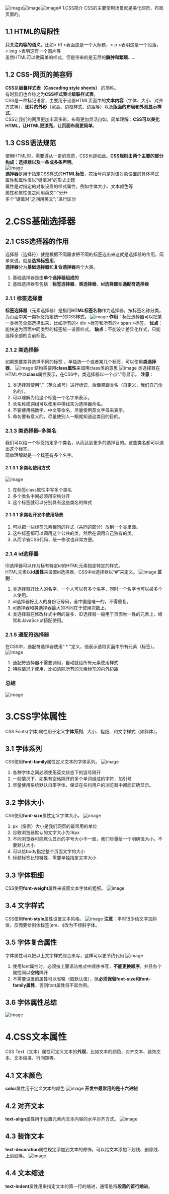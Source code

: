 ![image](https://github.com/Happy-jianghui/Frontend-Learning/assets/98568967/5acdb17d-3d3b-4565-9d35-e67359deb3a3)![image](https://github.com/Happy-jianghui/Frontend-Learning/assets/98568967/eec7a48a-b757-4941-bd25-9838bb6a2912)![image](https://github.com/Happy-jianghui/Frontend-Learning/assets/98568967/8ae8a7e3-5bff-4f9d-b7d7-2721761d6c1e)# 1.CSS简介
CSS的主要使用场景就是美化网页，布局页面的。
## 1.1 HTML的局限性
**只关注内容的语义**，比如< h1 >表面这是一个大标题，< p >表明这是一个段落，< img >表明这有一个图片等  
虽然HTML可以做简单的样式，但是带来的是无尽的**臃肿和繁琐**......

## 1.2 CSS-网页的美容师
**CSS**是**层叠样式表（Cascading style sheets）** 的简称。  
有时我们也会称之为**CSS样式表**或**级联样式表**。  
CSS是一种标记语言，主要用于设置HTML页面中的**文本内容**（字体、大小、对齐方式等）、**图片的外形**（宽高、边框样式、边距等）以及**版面的布局和外观显示样式**。  
CSS让我们的网页更加丰富多彩，布局更加灵活自如。简单理解：**CSS可以美化HTML，让HTML更漂亮，让页面布局更简单**。

## 1.3 CSS语法规范
使用HTML时，需要遵从一定的规范，CSS也是如此。**CSS规则由两个主要的部分构成：选择器以及一条或多条声明**。  
![image](https://github.com/Happy-jianghui/Frontend-Learning/assets/98568967/337be6e1-7221-4011-8add-3c8760d993f3)  
**选择器**是用于指定CSS样式的**HTML标签**，花括号内是对该对象设置的具体样式  
属性和属性值以“键值对”的形式出现  
属性是对指定的对象设置的样式属性，例如字体大小、文本颜色等  
属性和属性值之间用英文“:”分开  
多个“键值对”之间用英文“;”进行区分

# 2.CSS基础选择器
## 2.1 CSS选择器的作用
选择器（选择符）就是根据不同需求把不同的标签选出来这就是选择器的作用。简单来说，就是**选择标签用**。  
**选择器**分为**基础选择器**和**复合选择器**两个大类。
1. 基础选择器是由**单个选择器组成的**
2. 基础选择器有包括：**标签选择器**、**类选择器**、**id选择器**和**通配符选择器**

### 2.1.1 标签选择器
**标签选择器**（元素选择器）是指用**HTML标签名称**作为选择器，按标签名称分类，为页面中某一类标签指定统一的CSS样式。
![image](https://github.com/Happy-jianghui/Frontend-Learning/assets/98568967/ff290a57-d41a-4169-8f25-81e45ab29426)
**作用**：标签选择器可以把某一类标签全部选择出来，比如所有的< div >标签和所有的< span >标签。
**优点**：能快速为页面中同类型的标签统一设置样式。
**缺点**：不能设计差异化样式，只能选择全部的当前标签。

### 2.1.2 类选择器
如果想要差异选择不同的标签 ，单独选一个或者某几个标签，可以使用**类选择器**。
![image](https://github.com/Happy-jianghui/Frontend-Learning/assets/98568967/7fae0ef4-372e-4c7e-92d0-83448c771510)
结构需要用**class属性**来调用class类的意思
![image](https://github.com/Happy-jianghui/Frontend-Learning/assets/98568967/fea232ed-95bc-4073-8c2c-3e0e3b27fc5a)
类选择器在HTML中以**class**属性表示，在CSS中，类选择器以一个点“.”号显示。
**注意**：
1. 类选择器使用“.”（英文点号）进行标识，后面紧跟类名（自定义，我们自己命名的）。
2. 可以理解为给这个标签一个名字来表示。
3. 长名称或词组可以使用中横线来为选择器命名。
4. 不要使用纯数字、中文等命名，尽量使用英文字母来表示。
5. 命名要有意义的，尽量使别人一眼就知道这类目的目的。


### 2.1.3 类选择器-多类名
我们可以给一个标签指定多个类名，从而达到更多的选择目的。这些类名都可以选出这个标签。  
简单理解就是一个标签有多个名字。
#### 2.1.3.1 多类名使用方式
![image](https://github.com/Happy-jianghui/Frontend-Learning/assets/98568967/da00ce51-cc32-4555-a323-725a6ec5c867)
1. 在标签class属性中写多个类名
2. 多个类名中间必须用空格分开
3. 这个标签就可以分别具有这些类名的样式

#### 2.1.3.1 多类名开发中使用场景
1. 可以把一些标签元素相同的样式（共同的部分）放到一个类里面。
2. 这些标签都可以调用这个公共的类，然后在调用自己独有的类。
3. 从而节省CSS代码，统一修改也非常方便。

### 2.1.4 id选择器
ID选择器可以作为标有特定id的HTML元素指定特定的样式。  
HTML元素以**id属性**来设置id选择器，CSS中id选择器以“**#**”来定义。
![image](https://github.com/Happy-jianghui/Frontend-Learning/assets/98568967/244de724-c0a1-477c-b83c-392bdcb41ecb)
**区别**：
1. 类选择器好比人的名字，一个人可以有多个名字，同时一个名字也可以被多个人使用。
2. id选择器好比人的身份证号码，全中国是唯一的，不得重复。
3. id选择器和类选择器最大的不同在于使用次数上。
4. 类选择器在修改样式中用的最多，ID选择器一般用于页面唯一性的元素上，经常和JavaScript搭配使用。

### 2.1.5 通配符选择器
在CSS中，通配符选择器使用“ * ”定义，他表示选取页面中所有元素（标签）。
![image](https://github.com/Happy-jianghui/Frontend-Learning/assets/98568967/ace2f630-994e-49f6-ad8a-9b5dcb7ee73c)
1. 通配符选择器不需要调用，自动就给所有元素使用样式
2. 特殊情况才使用，比如清除所有的元素标签的内外边距


### 总结
![image](https://github.com/Happy-jianghui/Frontend-Learning/assets/98568967/4b553cc0-564f-4fee-9cf6-cd066038c7ea)

# 3.CSS字体属性
CSS Fonts(字体)属性用于定义**字体系列**、大小、粗细、和文字样式（如斜体）。

## 3.1 字体系列
CSS使用**font-family**属性定义文本的字体系列。
![image](https://github.com/Happy-jianghui/Frontend-Learning/assets/98568967/b96fcab3-c08b-4763-b32e-f816988c1e9f)
1. 各种字体之间必须使用英文状态下的逗号隔开
2. 一般情况下，如果有空格隔开的多个单词组成的字符，加引号
3. 尽量使用系统默认自带字体，保证在任何用户的浏览器中都能正确显示。

## 3.2 字体大小
CSS使用**font-size**属性定义字体大小。
![image](https://github.com/Happy-jianghui/Frontend-Learning/assets/98568967/096dbb7b-e548-4330-a2c5-da0b016845e4)
1. px（像素）大小是我们网页的最常用的单位
2. 谷歌浏览器默认的文字大小为16px
3. 不同浏览器可能默认显示的字号大小不一致，我们尽量给一个明确值大小，不要默认大小
4. 可以给body指定整个页面文字的大小
5. 标题标签比较特殊，需要单独指定文字大小

## 3.3 字体粗细
CSS使用**font-weight**属性来设置文本字体的粗细。
![image](https://github.com/Happy-jianghui/Frontend-Learning/assets/98568967/71b65517-cde6-4b93-b243-50d2ccc89078)

## 3.4 文字样式
CSS使用**font-style**属性设置文本风格。
![image](https://github.com/Happy-jianghui/Frontend-Learning/assets/98568967/82b6f802-81c5-4a84-8d5c-15e43cf6fb62)
**注意**：平时很少给文字加斜体，反而要给斜体标签(em、i)改为不倾斜字体。

## 3.5 字体复合属性
字体属性可以把以上文字样式综合来写，这样可以更节约代码
![image](https://github.com/Happy-jianghui/Frontend-Learning/assets/98568967/e70e5c21-6e0b-40f2-bb1b-68d7d008169b)
1. 使用font属性时，必须按上面语法格式中顺序书写，**不能更换顺序**，并且各个属性间以**空格**隔开
2. 不需要设置的属性可以省略（取默认值），但**必须保留font-size和font-family属性**，否则font属性将不起作用。

## 3.6 字体属性总结
 ![image](https://github.com/Happy-jianghui/Frontend-Learning/assets/98568967/cf4add9c-67c5-4c67-a038-87d91b28a1e2)


# 4.CSS文本属性
CSS Text（文本）属性可定义文本的**外观**，比如文本的颜色、对齐文本、装饰文本、文本缩进、行间距等。

## 4.1 文本颜色
**color**属性用于定义文本的颜色
![image](https://github.com/Happy-jianghui/Frontend-Learning/assets/98568967/8f3b0563-c48f-4b41-baf8-0dc1f700e390)
**开发中最常用的是十六进制**

## 4.2 对齐文本
**text-align**属性用于设置元素内文本内容的水平对齐方式。
![image](https://github.com/Happy-jianghui/Frontend-Learning/assets/98568967/68f15c50-4594-4496-8711-bb0110bd74d7)

## 4.3 装饰文本
**text-decoration**属性规定添加到文本的修饰。可以给文本添加下划线、删除线、上划线等。
![image](https://github.com/Happy-jianghui/Frontend-Learning/assets/98568967/92a3dd2d-dfe1-49c6-8755-b7908ad8351a)

## 4.4 文本缩进
**text-indent**属性用来指定文本的第一行的缩进，通常是将**段落的首行缩进**。





















